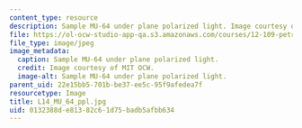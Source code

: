 ```yaml
---
content_type: resource
description: Sample MU-64 under plane polarized light. Image courtesy of MIT OCW.
file: https://ol-ocw-studio-app-qa.s3.amazonaws.com/courses/12-109-petrology-fall-2005/0132388de81382c61d75badb5afbb634_L14_MU_64_ppl.jpg
file_type: image/jpeg
image_metadata:
  caption: Sample MU-64 under plane polarized light.
  credit: Image courtesy of MIT OCW.
  image-alt: Sample MU-64 under plane polarized light.
parent_uid: 22e15bb5-701b-be37-ee5c-95f9afedea7f
resourcetype: Image
title: L14_MU_64_ppl.jpg
uid: 0132388d-e813-82c6-1d75-badb5afbb634
---
```

